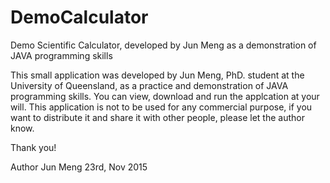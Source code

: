 # DemoCalculator
Demo Scientific Calculator, developed by Jun Meng as a demonstration of JAVA programming skills

This small application was developed by Jun Meng, PhD. student at the University of Queensland, as a practice and demonstration of JAVA programming skills. You can view, download and run the applcation at your will. This application is not to be used for any commercial purpose, if you want to distribute it and share it with other people, please let the author know.

Thank you!

Author Jun Meng 23rd, Nov 2015
